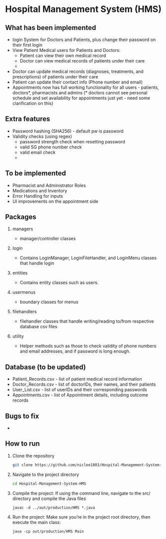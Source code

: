 # Hospital Management System (HMS)

## What has been implemented
* login System for Doctors and Patients, plus change their password on their first login
* View Patient Medical users for Patients and Doctors:
  * Patient can view their own medical record
  * Doctor can view medical records of patients under their care
  * 
* Doctor can update medical records (diagnoses, treatments, and prescriptions) of patients under their care
* Patient can update their contact info (Phone number and email)
* Appointments now has full working functionality for all users - patients, doctors*, pharmacists and admins (* doctors cannot see personal schedule and set availability for appointments just yet - need some clarification on this)

## Extra features
* Password hashing (SHA256) - default pw is password
* Validity checks (using regex)
  * password strength check when resetting password
  * valid SG phone number check
  * valid email check
  * 

## To be implemented
* Pharmacist and Administrator Roles
* Medications and Inventory
* Error Handling for inputs
* UI improvements on the appointment side

## Packages
1. managers
   * manager/controller classes

2. login
   * Contains LoginManager, LoginFileHandler, and LoginMenu classes that handle login

3. entities
   * Contains entity classes such as users.

4. usermenus
   * boundary classes for menus
     
5. filehandlers
   * filehandler classes that handle writing/reading to/from respective database csv files

7. utility
   * Helper methods such as those to check validity of phone numbers and email addresses, and if password is long enough.

## Database (to be updated)
* Patient_Records.csv - list of patient medical record information
* Doctor_Records.csv - list of doctorIDs, their names, and their patients
* User_List.csv - list of userIDs and their corresponding passwords
* Appointments.csv - list of Appointment details, including outcome records

## Bugs to fix
*

## How to run
1. Clone the repository
   
   ```sh
   git clone https://github.com/niclee1803/Hospital-Management-System-HMS.git
   ```
   
3. Navigate to the project directory
   
   ```sh
   cd Hospital-Management-System-HMS
   ```
   
4. Compile the project: If using the command line, navigate to the src/ directory and compile the Java files
   
   ```
   javac -d ../out/production/HMS *.java
   ```
   
5. Run the project: Make sure you’re in the project root directory, then execute the main class:
   
   ```
   java -cp out/production/HMS Main
   ```
